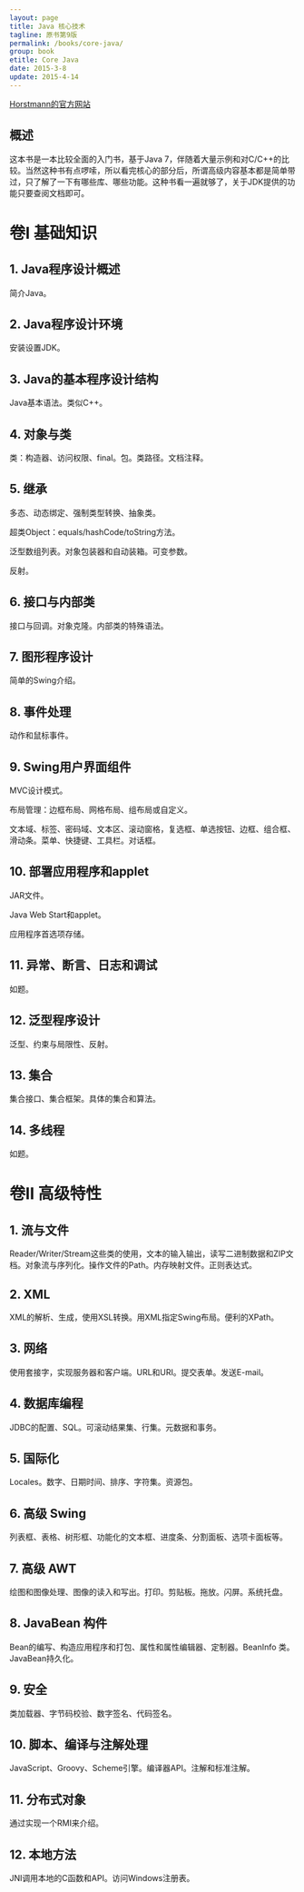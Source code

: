 ```yaml
---
layout: page
title: Java 核心技术
tagline: 原书第9版
permalink: /books/core-java/
group: book
etitle: Core Java
date: 2015-3-8
update: 2015-4-14
---
```


[Horstmann的官方网站](http://horstmann.com/corejava)

## 概述

这本书是一本比较全面的入门书，基于Java 7，伴随着大量示例和对C/C++的比较。当然这种书有点啰嗦，所以看完核心的部分后，所谓高级内容基本都是简单带过，只了解了一下有哪些库、哪些功能。这种书看一遍就够了，关于JDK提供的功能只要查阅文档即可。

# 卷Ⅰ 基础知识

## 1. Java程序设计概述

简介Java。

## 2. Java程序设计环境

安装设置JDK。

## 3. Java的基本程序设计结构

Java基本语法。类似C++。

## 4. 对象与类

类：构造器、访问权限、final。包。类路径。文档注释。

## 5. 继承

多态、动态绑定、强制类型转换、抽象类。

超类Object：equals/hashCode/toString方法。

泛型数组列表。对象包装器和自动装箱。可变参数。

反射。

## 6. 接口与内部类

接口与回调。对象克隆。内部类的特殊语法。

## 7. 图形程序设计

简单的Swing介绍。

## 8. 事件处理

动作和鼠标事件。

## 9. Swing用户界面组件

MVC设计模式。

布局管理：边框布局、网格布局、组布局或自定义。

文本域、标签、密码域、文本区、滚动窗格，复选框、单选按钮、边框、组合框、滑动条。菜单、快捷键、工具栏。对话框。

## 10. 部署应用程序和applet

JAR文件。

Java Web Start和applet。

应用程序首选项存储。

## 11. 异常、断言、日志和调试

如题。

## 12. 泛型程序设计

泛型、约束与局限性、反射。

## 13. 集合

集合接口、集合框架。具体的集合和算法。

## 14. 多线程

如题。

# 卷Ⅱ 高级特性

## 1. 流与文件

Reader/Writer/Stream这些类的使用，文本的输入输出，读写二进制数据和ZIP文档。对象流与序列化。操作文件的Path。内存映射文件。正则表达式。

## 2. XML

XML的解析、生成，使用XSL转换。用XML指定Swing布局。便利的XPath。

## 3. 网络

使用套接字，实现服务器和客户端。URL和URI。提交表单。发送E-mail。

## 4. 数据库编程

JDBC的配置、SQL。可滚动结果集、行集。元数据和事务。

## 5. 国际化

Locales。数字、日期时间、排序、字符集。资源包。

## 6. 高级 Swing

列表框、表格、树形框、功能化的文本框、进度条、分割面板、选项卡面板等。

## 7. 高级 AWT

绘图和图像处理、图像的读入和写出。打印。剪贴板。拖放。闪屏。系统托盘。

## 8. JavaBean 构件

Bean的编写、构造应用程序和打包、属性和属性编辑器、定制器。BeanInfo 类。JavaBean持久化。

## 9. 安全

类加载器、字节码校验、数字签名、代码签名。

## 10. 脚本、编译与注解处理

JavaScript、Groovy、Scheme引擎。编译器API。注解和标准注解。

## 11. 分布式对象

通过实现一个RMI来介绍。

## 12. 本地方法

JNI调用本地的C函数和API。访问Windows注册表。
